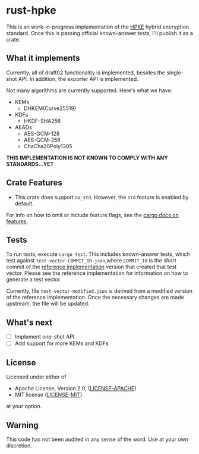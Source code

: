 rust-hpke
=========

This is an work-in-progress implementation of the [HPKE](https://datatracker.ietf.org/doc/draft-irtf-cfrg-hpke/) hybrid encryption standard. Once this is passing official known-answer tests, I'll publish it as a crate.

What it implements
------------------

Currently, all of draft02 functionality is implemented, besides the single-shot API. In addition, the exporter API is implemented.

Not many algorithms are currently supported. Here's what we have:

* KEMs
    * DHKEM(Curve25519)
* KDFs
    * HKDF-SHA256
* AEADs
    * AES-GCM-128
    * AES-GCM-256
    * ChaCha20Poly1305

**THIS IMPLEMENTATION IS NOT KNOWN TO COMPLY WITH ANY STANDARDS...YET**

Crate Features
--------------

* This crate does support `no_std`. However, the `std` feature is enabled by default.

For info on how to omit or include feature flags, see the [cargo docs on features](https://doc.rust-lang.org/cargo/reference/specifying-dependencies.html#choosing-features).

Tests
-----

To run tests, execute `cargo test`. This includes known-answer tests, which test against `test-vector-COMMIT_ID.json`,where `COMMIT_ID` is the short commit of the [reference implementation](https://github.com/bifurcation/hpke) version that created that test vector. Please see the reference implementation for information on how to generate a test vector.

Currently, file `test-vector-modified.json` is derived from a modified version of the reference implementation. Once the necessary changes are made upstream, the file will be updated.

What's next
-----------

- [ ] Implement one-shot API
- [ ] Add support for more KEMs and KDFs

License
-------

Licensed under either of

 * Apache License, Version 2.0, ([LICENSE-APACHE](LICENSE-APACHE))
 * MIT license ([LICENSE-MIT](LICENSE-MIT))

at your option.

Warning
-------

This code has not been audited in any sense of the word. Use at your own discretion.
